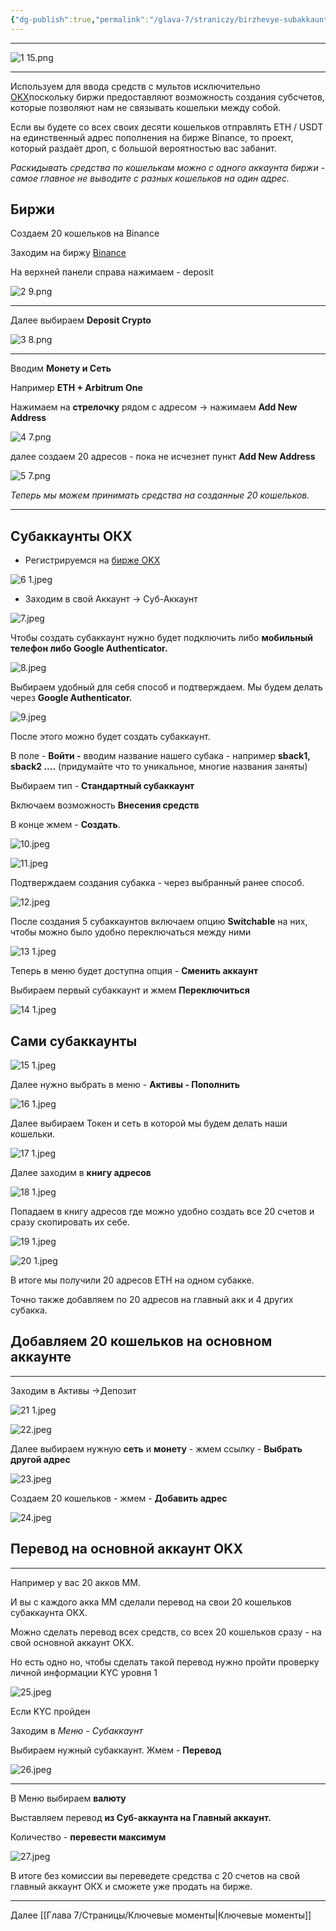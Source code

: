 ```yaml
---
{"dg-publish":true,"permalink":"/glava-7/straniczy/birzhevye-subakkaunty/"}
---
```



---

![1 15.png](/img/user/Images/1%2015.png)

---

Используем для ввода средств с мультов исключительно [OKX](https://okx.com/join)поскольку биржи предоставляют возможность создания субсчетов, которые позволяют нам не связывать кошельки между собой.

Если вы будете со всех своих десяти кошельков отправлять ETH / USDT на единственный адрес пополнения на бирже Binance, то проект, который раздаёт дроп, с большой вероятностью вас забанит.

_Раскидывать средства по кошелькам можно с одного аккаунта биржи - самое главное не выводите с разных кошельков на один адрес._

## Биржи

Создаем 20 кошельков на Binance

Заходим на биржу [Binance](https://www.binance.com)

На верхней панели справа нажимаем - deposit

![2 9.png](/img/user/Images/2%209.png)

---

Далее выбираем **Deposit Crypto**  

![3 8.png](/img/user/Images/3%208.png)

---

Вводим **Монету и Сеть**

Например **ETH + Arbitrum One**

Нажимаем на **стрелочку** рядом с адресом -> нажимаем **Add New Address**

![4 7.png](/img/user/Images/4%207.png)

далее создаем 20 адресов - пока не исчезнет пункт **Add New Address**

![5 7.png](/img/user/Images/5%207.png)

_Теперь мы можем принимать средства на созданные 20 кошельков._

---

## Субаккаунты ОКХ

* Регистрируемся на [бирже OKX](https://www.okx.com)

![6 1.jpeg](/img/user/Images/6%201.jpeg)

* Заходим в свой Аккаунт -> Суб-Аккаунт

![7.jpeg](/img/user/Images/7.jpeg)

Чтобы создать субаккаунт нужно будет подключить либо **мобильный телефон либо Google Authenticator.**

![8.jpeg](/img/user/Images/8.jpeg)

Выбираем удобный для себя способ и подтверждаем. Мы будем делать через **Google Authenticator.**

![9.jpeg](/img/user/Images/9.jpeg)

После этого можно будет создать субаккаунт.

В поле - **Войти -** вводим название нашего субака - например **sback1, sback2 ....** (придумайте что то уникальное, многие названия заняты)

Выбираем тип - **Стандартный субаккаунт**

Включаем возможность **Внесения средств**

В конце жмем - **Создать**.

![10.jpeg](/img/user/Images/10.jpeg)

![11.jpeg](/img/user/Images/11.jpeg)

Подтверждаем создания субакка - через выбранный ранее способ.

![12.jpeg](/img/user/Images/12.jpeg)

После создания 5 субаккаунтов включаем опцию **Switchable** на них, чтобы можно было удобно переключаться между ними

![13 1.jpeg](/img/user/Images/13%201.jpeg)

Теперь в меню будет доступна опция - **Сменить аккаунт**

Выбираем первый субаккаунт и жмем **Переключиться**

![14 1.jpeg](/img/user/Images/14%201.jpeg)

## Сами субаккаунты

![15 1.jpeg](/img/user/Images/15%201.jpeg)

Далее нужно выбрать в меню - **Активы - Пополнить**

![16 1.jpeg](/img/user/Images/16%201.jpeg)

Далее выбираем Токен и сеть в которой мы будем делать наши кошельки.

![17 1.jpeg](/img/user/Images/17%201.jpeg)

Далее заходим в **книгу адресов**

![18 1.jpeg](/img/user/Images/18%201.jpeg)

Попадаем в книгу адресов где можно удобно создать все 20 счетов и сразу скопировать их себе.

![19 1.jpeg](/img/user/Images/19%201.jpeg)

![20 1.jpeg](/img/user/Images/20%201.jpeg)

В итоге мы получили 20 адресов ETH на одном субакке.

Точно также добавляем по 20 адресов на главный акк и 4 других субакка.

## Добавляем 20 кошельков на основном аккаунте

---

Заходим в Активы ->Депозит

![21 1.jpeg](/img/user/Images/21%201.jpeg)

![22.jpeg](/img/user/Images/22.jpeg)

Далее выбираем нужную **сеть** и **монету** - жмем ссылку - **Выбрать другой адрес**

![23.jpeg](/img/user/Images/23.jpeg)

Создаем 20 кошельков - жмем - **Добавить адрес**

![24.jpeg](/img/user/Images/24.jpeg)

## Перевод на основной аккаунт OKX

---

Например у вас 20 акков ММ.

И вы с каждого акка ММ сделали перевод на свои 20 кошельков субаккаунта ОКХ.

Можно сделать перевод всех средств, со всех 20 кошельков сразу - на свой основной аккаунт ОКХ.

Но есть одно но, чтобы сделать такой перевод нужно пройти проверку личной информации KYC уровня 1

![25.jpeg](/img/user/Images/25.jpeg)

Если KYC пройден

Заходим в _Меню - Субаккаунт_

Выбираем нужный субаккаунт. Жмем - **Перевод**

![26.jpeg](/img/user/Images/26.jpeg)

---

В Меню выбираем **валюту**

Выставляем перевод **из Суб-аккаунта на Главный аккаунт.**

Количество - **перевести максимум**

![27.jpeg](/img/user/Images/27.jpeg)

В итоге без комиссии вы переведете средства с 20 счетов на свой главный аккаунт ОКХ и сможете уже продать на бирже.

---

Далее [[Глава 7/Страницы/Ключевые моменты\|Ключевые моменты]]